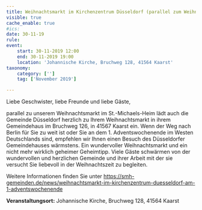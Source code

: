 ```yaml
---
title: Weihnachtsmarkt im Kirchenzentrum Düsseldorf (parallel zum Weihnachtsmarkt im St.-Michaels-Heim)
visible: true
cache_enable: true
#ics: 
date: 30-11-19
rule: 
event:
	start: 30-11-2019 12:00
	end: 30-11-2019 19:00
	location: 'Johannische Kirche, Bruchweg 128, 41564 Kaarst'
taxonomy:
	category: ['']
	tag: ['November 2019']

---
```

Liebe Geschwister, liebe Freunde und liebe Gäste,

parallel zu unserem Weihnachtsmarkt im St.-Michaels-Heim lädt auch die Gemeinde Düsseldorf herzlich zu Ihrem Weihnachtsmarkt in ihrem Gemeindehaus im Bruchweg 126, in 41567 Kaarst ein. Wenn der Weg nach Berlin für Sie zu weit ist oder Sie an dem 1. Adventswochenende im Westen Deutschlands sind, empfehlen wir Ihnen einen Besuch des Düsseldorfer Gemeindehauses wärmstens. Ein wundervoller Weihnachtsmarkt und ein nicht mehr wirklich geheimer Geheimtipp. Viele Gäste schwärmen von der wundervollen und herzlichen Gemeinde und ihrer Arbeit mit der sie versucht Sie liebevoll in der Weihnachtszeit zu begleiten.

Weitere Informationen finden Sie unter https://smh-gemeinden.de/news/weihnachtsmarkt-im-kirchenzentrum-duesseldorf-am-1-adventswochenende


**Veranstaltungsort:** Johannische Kirche, Bruchweg 128, 41564 Kaarst

